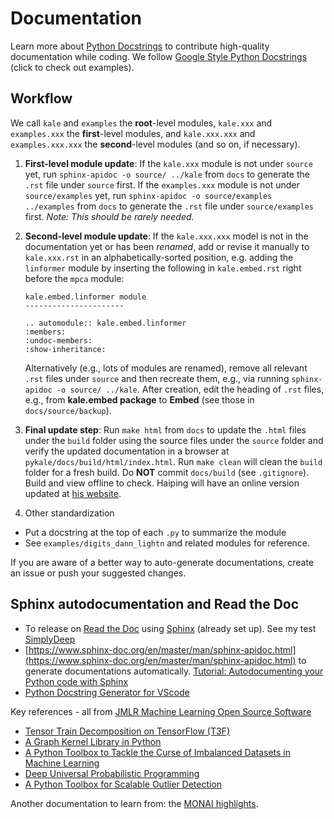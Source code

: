 # Documentation

Learn more about [Python Docstrings](https://www.datacamp.com/community/tutorials/docstrings-python) to contribute high-quality documentation while coding. We follow [Google Style Python Docstrings](https://sphinxcontrib-napoleon.readthedocs.io/en/latest/example_google.html) (click to check out examples).

## Workflow

We call `kale` and `examples` the **root**-level modules, `kale.xxx` and `examples.xxx` the **first**-level modules, and `kale.xxx.xxx` and `examples.xxx.xxx` the **second**-level modules (and so on, if necessary).

1. **First-level module update**: If the `kale.xxx` module is not under `source` yet, run `sphinx-apidoc -o source/ ../kale` from `docs` to generate the `.rst` file under `source` first. If the `examples.xxx` module is not under `source/examples` yet, run `sphinx-apidoc -o source/examples ../examples` from `docs` to generate the `.rst` file under `source/examples` first. *Note: This should be rarely needed.*

2. **Second-level module update**: If the `kale.xxx.xxx` model is not in the documentation yet or has been *renamed*, add or revise it manually to `kale.xxx.rst` in an alphabetically-sorted position, e.g. adding the `linformer` module by inserting the following in `kale.embed.rst` right before the `mpca` module:
    ```
    kale.embed.linformer module
    ----------------------

    .. automodule:: kale.embed.linformer
    :members:
    :undoc-members:
    :show-inheritance:
    ```
    Alternatively (e.g., lots of modules are renamed), remove all relevant `.rst` files under `source` and then recreate them, e.g., via running `sphinx-apidoc -o source/ ../kale`. After creation, edit the heading of `.rst` files, e.g., 
    from **kale.embed package** to **Embed** (see those in `docs/source/backup`).

3. **Final update step**: Run `make html` from `docs` to update the `.html` files under the `build` folder using the source files under the `source` folder and verify the updated documentation in a browser at `pykale/docs/build/html/index.html`. Run `make clean` will clean the `build` folder for a fresh build. Do **NOT** commit `docs/build` (see `.gitignore`). Build and view offline to check. Haiping will have an online version updated at [his website](http://staffwww.dcs.shef.ac.uk/people/H.Lu/pykale/html/index.html).

4. Other standardization

* Put a docstring at the top of each `.py` to summarize the module
* See `examples/digits_dann_lightn` and related modules for reference.

If you are aware of a better way to auto-generate documentations, create an issue or push your suggested changes.

## Sphinx autodocumentation and Read the Doc

* To release on [Read the Doc](https://readthedocs.org/) using [Sphinx](https://sphinx-rtd-tutorial.readthedocs.io/en/latest/sphinx-quickstart.html) (already set up). See my test [SimplyDeep](https://simplydeep.readthedocs.io/en/latest/)
* [https://www.sphinx-doc.org/en/master/man/sphinx-apidoc.html](https://www.sphinx-doc.org/en/master/man/sphinx-apidoc.html) to generate documentations automatically. [Tutorial: Autodocumenting your Python code with Sphinx](https://romanvm.pythonanywhere.com/post/autodocumenting-your-python-code-sphinx-part-i-5/)
* [Python Docstring Generator for VScode](https://marketplace.visualstudio.com/items?itemName=njpwerner.autodocstring)

Key references - all from [JMLR Machine Learning Open Source Software](http://www.jmlr.org/mloss/)
* [Tensor Train Decomposition on TensorFlow (T3F)](https://github.com/Bihaqo/t3f)
* [A Graph Kernel Library in Python](https://github.com/ysig/GraKeL)
* [A Python Toolbox to Tackle the Curse of Imbalanced Datasets in Machine Learning](https://github.com/scikit-learn-contrib/imbalanced-learn)
* [Deep Universal Probabilistic Programming](https://github.com/pyro-ppl/pyro)
* [A Python Toolbox for Scalable Outlier Detection](https://github.com/yzhao062/pyod)

Another documentation to learn from: the [MONAI highlights](https://docs.monai.io/en/latest/highlights.html).
